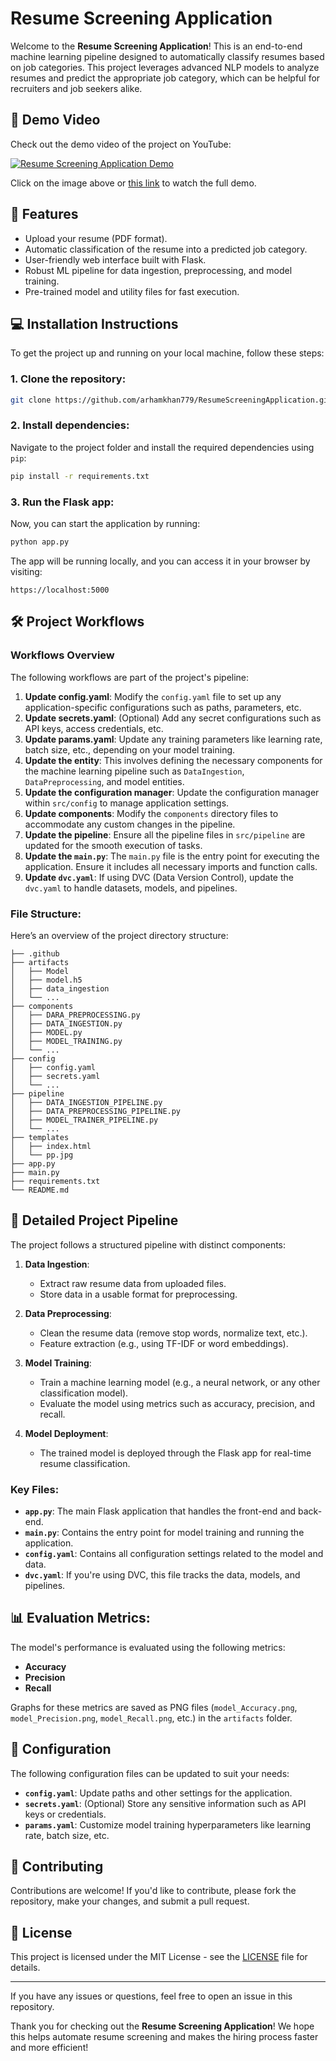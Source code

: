 # Resume Screening Application

Welcome to the **Resume Screening Application**! This is an end-to-end machine learning pipeline designed to automatically classify resumes based on job categories. This project leverages advanced NLP models to analyze resumes and predict the appropriate job category, which can be helpful for recruiters and job seekers alike.

## 🚀 Demo Video

Check out the demo video of the project on YouTube:

[![Resume Screening Application Demo](https://img.youtube.com/vi/V8uE1iyyn3A/0.jpg)](https://youtu.be/V8uE1iyyn3A)

Click on the image above or [this link](https://youtu.be/V8uE1iyyn3A) to watch the full demo.

## 🌟 Features
- Upload your resume (PDF format).
- Automatic classification of the resume into a predicted job category.
- User-friendly web interface built with Flask.
- Robust ML pipeline for data ingestion, preprocessing, and model training.
- Pre-trained model and utility files for fast execution.

## 💻 Installation Instructions

To get the project up and running on your local machine, follow these steps:

### 1. Clone the repository:

```bash
git clone https://github.com/arhamkhan779/ResumeScreeningApplication.git
```

### 2. Install dependencies:

Navigate to the project folder and install the required dependencies using `pip`:

```bash
pip install -r requirements.txt
```

### 3. Run the Flask app:

Now, you can start the application by running:

```bash
python app.py
```

The app will be running locally, and you can access it in your browser by visiting:

```
https://localhost:5000
```

## 🛠️ Project Workflows

### Workflows Overview
The following workflows are part of the project's pipeline:

1. **Update config.yaml**: Modify the `config.yaml` file to set up any application-specific configurations such as paths, parameters, etc.
2. **Update secrets.yaml**: (Optional) Add any secret configurations such as API keys, access credentials, etc.
3. **Update params.yaml**: Update any training parameters like learning rate, batch size, etc., depending on your model training.
4. **Update the entity**: This involves defining the necessary components for the machine learning pipeline such as `DataIngestion`, `DataPreprocessing`, and model entities.
5. **Update the configuration manager**: Update the configuration manager within `src/config` to manage application settings.
6. **Update components**: Modify the `components` directory files to accommodate any custom changes in the pipeline.
7. **Update the pipeline**: Ensure all the pipeline files in `src/pipeline` are updated for the smooth execution of tasks.
8. **Update the `main.py`**: The `main.py` file is the entry point for executing the application. Ensure it includes all necessary imports and function calls.
9. **Update `dvc.yaml`**: If using DVC (Data Version Control), update the `dvc.yaml` to handle datasets, models, and pipelines.

### File Structure:
Here’s an overview of the project directory structure:

```plaintext
├── .github
├── artifacts
│   ├── Model
│   ├── model.h5
│   ├── data_ingestion
│   └── ...
├── components
│   ├── DARA_PREPROCESSING.py
│   ├── DATA_INGESTION.py
│   ├── MODEL.py
│   ├── MODEL_TRAINING.py
│   └── ...
├── config
│   ├── config.yaml
│   ├── secrets.yaml
│   └── ...
├── pipeline
│   ├── DATA_INGESTION_PIPELINE.py
│   ├── DATA_PREPROCESSING_PIPELINE.py
│   ├── MODEL_TRAINER_PIPELINE.py
│   └── ...
├── templates
│   ├── index.html
│   └── pp.jpg
├── app.py
├── main.py
├── requirements.txt
└── README.md
```

## 📝 Detailed Project Pipeline

The project follows a structured pipeline with distinct components:

1. **Data Ingestion**: 
   - Extract raw resume data from uploaded files.
   - Store data in a usable format for preprocessing.
   
2. **Data Preprocessing**: 
   - Clean the resume data (remove stop words, normalize text, etc.).
   - Feature extraction (e.g., using TF-IDF or word embeddings).
   
3. **Model Training**: 
   - Train a machine learning model (e.g., a neural network, or any other classification model).
   - Evaluate the model using metrics such as accuracy, precision, and recall.

4. **Model Deployment**:
   - The trained model is deployed through the Flask app for real-time resume classification.

### Key Files:
- **`app.py`**: The main Flask application that handles the front-end and back-end.
- **`main.py`**: Contains the entry point for model training and running the application.
- **`config.yaml`**: Contains all configuration settings related to the model and data.
- **`dvc.yaml`**: If you're using DVC, this file tracks the data, models, and pipelines.

## 📊 Evaluation Metrics:
The model's performance is evaluated using the following metrics:
- **Accuracy**
- **Precision**
- **Recall**

Graphs for these metrics are saved as PNG files (`model_Accuracy.png`, `model_Precision.png`, `model_Recall.png`, etc.) in the `artifacts` folder.

## 🔑 Configuration

The following configuration files can be updated to suit your needs:

- **`config.yaml`**: Update paths and other settings for the application.
- **`secrets.yaml`**: (Optional) Store any sensitive information such as API keys or credentials.
- **`params.yaml`**: Customize model training hyperparameters like learning rate, batch size, etc.
  
## 👥 Contributing

Contributions are welcome! If you'd like to contribute, please fork the repository, make your changes, and submit a pull request.

## 📝 License

This project is licensed under the MIT License - see the [LICENSE](LICENSE) file for details.

---

If you have any issues or questions, feel free to open an issue in this repository.

Thank you for checking out the **Resume Screening Application**! We hope this helps automate resume screening and makes the hiring process faster and more efficient!
```
